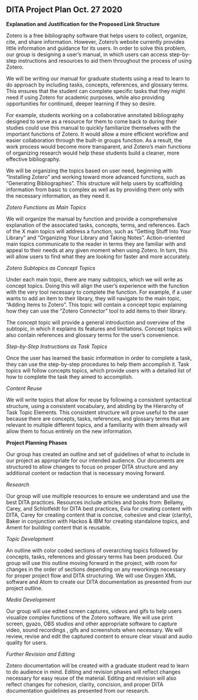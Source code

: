 ## DITA Project Plan								Oct. 27 2020

**Explanation and Justification for the Proposed Link Structure**

Zotero is a free bibliography software that helps users to collect, organize, cite, and share information. However, Zotero’s website currently provides little information and guidance for its users. In order to solve this problem, our group is designing a user’s manual, in which users can access step-by-step instructions and resources to aid them throughout the process of using Zotero.

We will be writing our manual for graduate students using a read to learn to do approach by including tasks, concepts, references, and glossary terms. This ensures that the student can complete specific tasks that they might need if using Zotero for academic purposes, while also providing opportunities for continued, deeper learning if they so desire.<!-- Also, keep this audience in mind when you decide how to phrase the sections of this documentation. What do these tasks look like or sound like to your intended audience? Use terminology that they are going to recognize. -->

For example, students working on a collaborative annotated bibliography designed to serve as a resource for them to come back to during their studies could use this manual to quickly familiarize themselves with the important functions of Zotero. It would allow a more efficient workflow and easier collaboration through the built-in groups function. As a result, the work process would become more transparent, and Zotero’s main functions of organizing research would help these students build a cleaner, more effective bibliography.<!-- good sense of why this documentation is important -->

We will be organizing the topics based on user need, beginning with “Installing Zotero” and working toward more advanced functions, such as “Generating Bibliographies”. This structure will help users by scaffolding information from basic to complex as well as by providing them only with the necessary information, as they need it. <!-- okay ... also keep in mind the temporal order in which different tasks might occur. Are there some that belong earlier than others? -->

*Zotero Functions as Main Topics*

We will organize the manual by function and provide a comprehensive explanation of the associated tasks, concepts, terms, and references. Each of the X main topics will address a function, such as “Getting Stuff Into Your Library” and “Organizing Your Library and Taking Notes”. Action-oriented main topics communicate to the reader in terms they are familiar with and appeal to their needs at any given moment when using Zotero. In turn, this will allow users to find what they are looking for faster and more accurately. <!-- agreed. -->

*Zotero Subtopics as Concept Topics*

Under each main topic, there are many subtopics, which we will write as concept topics. Doing this will align the user’s experience with the function with the very tool necessary to complete the function. For example, if a user wants to add an item to their library, they will navigate to the main topic, “Adding Items to Zotero”. This topic will contain a concept topic explaining how they can use the “Zotero Connector” tool to add items to their library.<!-- a concept topic would normally explain what something, but not how to DO something. I agree with your rationale here, but just not with the assumption of writing how to do something -->

The concept topic will provide a general introduction and overview of the subtopic, in which it explains its features and limitations. Concept topics will also contain references and glossary terms for the user’s convenience. <!-- good idea -->

*Step-by-Step Instructions as Task Topics*

Once the user has learned the basic information in order to complete a task, they can use the step-by-step procedures to help them accomplish it. Task topics will follow concepts topics, which provide users with a detailed list of how to complete the task they aimed to accomplish.

*Content Reuse*

We will write topics that allow for reuse by following a consistent syntactical structure, using a consistent vocabulary, and abiding by the Hierarchy of Task Topic Elements. This consistent structure will prove useful to the user because there are concepts, tasks, references, and glossary terms that are relevant to multiple different topics, and a familiarity with them already will allow them to focus entirely on the new information. <!-- Good. Do you already have a sense of where these re-used content blocks will go? -->

**Project Planning Phases**

Our group has created an outline and set of guidelines of what to include in our project as appropriate for our intended audience. Our documents are structured to allow changes to focus on proper DITA structure and any additional content or redaction that is necessary moving forward.

*Research*

Our group will use multiple resources to ensure we understand and use the best DITA practices. Resources include articles and books from: Bellamy, Carey, and Schlotfeldt for DITA best practices, Evia for creating content with DITA, Carey for creating content that is concise, cohesive and clear (clarity), Baker in conjunction with Hackos & IBM for creating standalone topics, and Ament for building content that is reusable.

*Topic Development*

An outline with color coded sections of overarching topics followed by concepts, tasks, references and glossary terms has been produced. Our group will use this outline moving forward in the project, with room for changes in the order of sections depending on any reworkings necessary for proper project flow and DITA structuring. We will use Oxygen XML software and Atom to create our DITA documentation as presented from our project outline.

*Media Development*

Our group will use edited screen captures, videos and gifs to help users visualize complex functions of the Zotero software. We will use print screen, gyazo, OBS studios and other appropriate software to capture video, sound recordings <!-- sound recordings! That's intriguing -->, gifs and screenshots when necessary. We will review, revise and edit the captured content to ensure clear visual and audio quality for users.

*Further Revision and Editing*

Zotero documentation will be created with a graduate student read to learn to do audience in mind. Editing and revision phases will reflect changes necessary for easy reuse of the material. Editing and revision will also reflect changes for cohesion, clarity, concision, and proper DITA documentation guidelines as presented from our research.
